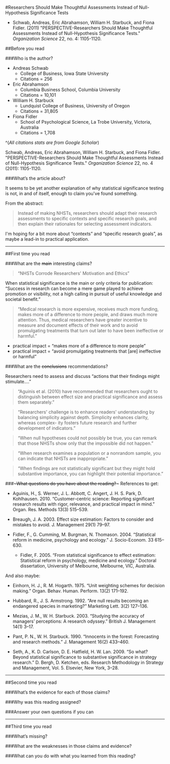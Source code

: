 #Researchers Should Make Thoughtful Assessments Instead of Null-Hypothesis Significance Tests

* Schwab, Andreas, Eric Abrahamson, William H. Starbuck, and Fiona Fidler. (2011) "PERSPECTIVE-Researchers Should Make Thoughtful Assessments Instead of Null-Hypothesis Significance Tests." *Organization Science* 22, no. 4: 1105-1120.

##Before you read

###Who is the author?

* Andreas Schwab
  * College of Business, Iowa State University
  * Citations	= 256
* Eric Abrahamson
  * Columbia Business School, Columbia University
  * Citations =	10,101
* William H. Starbuck
  * Lundquist College of Business, University of Oregon
  * Citations	= 31,805
* Fiona Fidler
  * School of Psychological Science, La Trobe University, Victoria, Australia
  * Citations = 1,708

^(*All citations stats are from Google Scholar*)

Schwab, Andreas, Eric Abrahamson, William H. Starbuck, and Fiona Fidler. "PERSPECTIVE-Researchers Should Make Thoughtful Assessments Instead of Null-Hypothesis Significance Tests." *Organization Science* 22, no. 4 (2011): 1105-1120.


###What’s the article about?

It seems to be yet another explanation of why statistical significance testing is not, in and of itself, enough to claim you've found something.

From the abstract:

>Instead of making NHSTs, researchers should adapt their research assessments to specific contexts and specific research goals, and then explain their rationales for selecting assessment indicators.

I'm hoping for a bit more about “contexts” and “specific research goals”, as maybe a lead-in to practical application.

----
##First time you read

###What are the ~~main~~ interesting claims?

>“NHSTs Corrode Researchers' Motivation and Ethics”

When statistical significance is the main or only criteria for publication: “Success in research can become a mere game played to achieve promotion or visibility, not a high calling in pursuit of useful knowledge and societal benefit.”

>“Medical research is more expensive, receives much more funding, makes more of a difference to more people, and draws much more attention. Thus, medical researchers have greater incentive to measure and document effects of their work and to avoid promulgating treatments that turn out later to have been ineffective or harmful.”

* practical impact = “makes more of a difference to more people”
* practical impact = “avoid promulgating treatments that [are] ineffective or harmful”

###What are the ~~conclusions~~ recommendations?

Researchers need to assess and discuss “actions that their findings might stimulate….”

>“Aguinis et al. (2010) have recommended that researchers ought to distinguish between effect size and practical significance and assess them separately.”

>“Researchers' challenge is to enhance readers' understanding by balancing simplicity against depth. Simplicity enhances clarity, whereas complex- ity fosters future research and further development of indicators.”


>“When null hypotheses could not possibly be true, you can remark that those NHSTs show only that the impossible did not happen.”

>“When research examines a population or a nonrandom sample, you can indicate that NHSTs are inappropriate.”

>“When findings are not statistically significant but they might hold substantive importance, you can highlight their potential importance.”


###~~~What questions do you have about the reading?~~~ References to get:

* Aguinis, H., S. Werner, J. L. Abbott, C. Angert, J. H. S. Park, D. Kohlhausen. 2010. “Customer-centric science: Reporting significant research results with rigor, relevance, and practical impact in mind.” Organ. Res. Methods 13(3) 515–539.

* Breaugh, J. A. 2003. Effect size estimation: Factors to consider and mistakes to avoid. J. Management 29(1) 79–97.

* Fidler, F., G. Cumming, M. Burgman, N. Thomason. 2004. “Statistical reform in medicine, psychology and ecology.” J. Socio-Econom. 33 615–630.

  * Fidler, F. 2005. “From statistical significance to effect estimation: Statistical reform in psychology, medicine and ecology.” Doctoral dissertation, University of Melbourne, Melbourne, VIC, Australia.

And also maybe:

* Einhorn, H. J., R. M. Hogarth. 1975. “Unit weighting schemes for decision making.” Organ. Behav. Human. Perform. 13(2) 171–192.

* Hubbard, R., J. S. Armstrong. 1992. “Are null results becoming an endangered species in marketing?” Marketing Lett. 3(2) 127–136.

* Mezias, J. M., W. H. Starbuck. 2003. “Studying the accuracy of managers’ perceptions: A research odyssey.” British J. Management 14(1) 3–17.

* Pant, P. N., W. H. Starbuck. 1990. “Innocents in the forest: Forecasting and research methods.” J. Management 16(2) 433–460.

* Seth, A., K. D. Carlson, D. E. Hatfield, H. W. Lan. 2009. “So what? Beyond statistical significance to substantive significance in strategy research.” D. Bergh, D. Ketchen, eds. Research Methodology in Strategy and Management, Vol. 5. Elsevier, New York, 3–28.





----
##Second time you read

###What’s the evidence for each of those claims?

###Why was this reading assigned?

###Answer your own questions if you can

----
##Third time you read

###What’s missing?

###What are the weaknesses in those claims and evidence?

###What can you do with what you learned from this reading?
